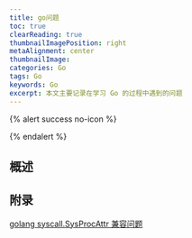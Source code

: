 ```yaml
---
title: go问题
toc: true
clearReading: true
thumbnailImagePosition: right
metaAlignment: center
thumbnailImage:
categories: Go
tags: Go
keywords: Go
excerpt: 本文主要记录在学习 Go 的过程中遇到的问题
---
```


{% alert success no-icon %}


{% endalert %}
## 概述

## 附录
[golang syscall.SysProcAttr 兼容问题](https://segmentfault.com/q/1010000023949506)
